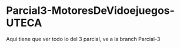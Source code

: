 # Parcial3-MotoresDeVidoejuegos-UTECA
Aqui tiene que ver todo lo del 3 parcial, ve a la branch Parcial-3
